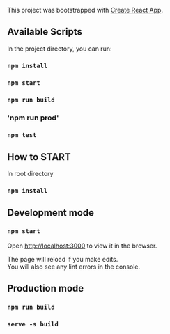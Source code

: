 This project was bootstrapped with [Create React App](https://github.com/facebook/create-react-app).

## Available Scripts

In the project directory, you can run:

### `npm install`

### `npm start`

### `npm run build`

### 'npm run prod'

### `npm test`

## How to START

In root directory

### `npm install`

## Development mode

### `npm start`

Open [http://localhost:3000](http://localhost:3000) to view it in the browser.

The page will reload if you make edits.<br />
You will also see any lint errors in the console.

## Production mode

### `npm run build`

### `serve -s build`

